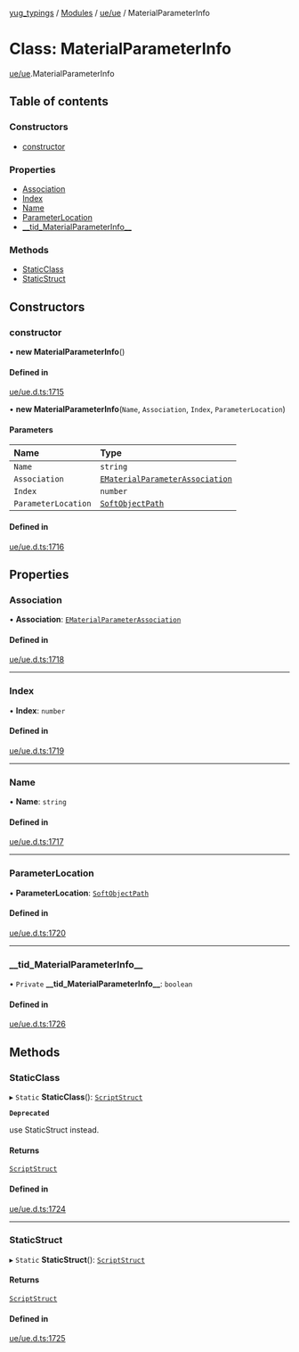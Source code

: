 [yug_typings](../README.md) / [Modules](../modules.md) / [ue/ue](../modules/ue_ue.md) / MaterialParameterInfo

# Class: MaterialParameterInfo

[ue/ue](../modules/ue_ue.md).MaterialParameterInfo

## Table of contents

### Constructors

- [constructor](ue_ue.MaterialParameterInfo.md#constructor)

### Properties

- [Association](ue_ue.MaterialParameterInfo.md#association)
- [Index](ue_ue.MaterialParameterInfo.md#index)
- [Name](ue_ue.MaterialParameterInfo.md#name)
- [ParameterLocation](ue_ue.MaterialParameterInfo.md#parameterlocation)
- [\_\_tid\_MaterialParameterInfo\_\_](ue_ue.MaterialParameterInfo.md#__tid_materialparameterinfo__)

### Methods

- [StaticClass](ue_ue.MaterialParameterInfo.md#staticclass)
- [StaticStruct](ue_ue.MaterialParameterInfo.md#staticstruct)

## Constructors

### constructor

• **new MaterialParameterInfo**()

#### Defined in

[ue/ue.d.ts:1715](https://github.com/YugMetaverse/yug_typings/blob/b7d9b19/ue/ue.d.ts#L1715)

• **new MaterialParameterInfo**(`Name`, `Association`, `Index`, `ParameterLocation`)

#### Parameters

| Name | Type |
| :------ | :------ |
| `Name` | `string` |
| `Association` | [`EMaterialParameterAssociation`](../enums/ue_ue.EMaterialParameterAssociation.md) |
| `Index` | `number` |
| `ParameterLocation` | [`SoftObjectPath`](ue_ue.SoftObjectPath.md) |

#### Defined in

[ue/ue.d.ts:1716](https://github.com/YugMetaverse/yug_typings/blob/b7d9b19/ue/ue.d.ts#L1716)

## Properties

### Association

• **Association**: [`EMaterialParameterAssociation`](../enums/ue_ue.EMaterialParameterAssociation.md)

#### Defined in

[ue/ue.d.ts:1718](https://github.com/YugMetaverse/yug_typings/blob/b7d9b19/ue/ue.d.ts#L1718)

___

### Index

• **Index**: `number`

#### Defined in

[ue/ue.d.ts:1719](https://github.com/YugMetaverse/yug_typings/blob/b7d9b19/ue/ue.d.ts#L1719)

___

### Name

• **Name**: `string`

#### Defined in

[ue/ue.d.ts:1717](https://github.com/YugMetaverse/yug_typings/blob/b7d9b19/ue/ue.d.ts#L1717)

___

### ParameterLocation

• **ParameterLocation**: [`SoftObjectPath`](ue_ue.SoftObjectPath.md)

#### Defined in

[ue/ue.d.ts:1720](https://github.com/YugMetaverse/yug_typings/blob/b7d9b19/ue/ue.d.ts#L1720)

___

### \_\_tid\_MaterialParameterInfo\_\_

• `Private` **\_\_tid\_MaterialParameterInfo\_\_**: `boolean`

#### Defined in

[ue/ue.d.ts:1726](https://github.com/YugMetaverse/yug_typings/blob/b7d9b19/ue/ue.d.ts#L1726)

## Methods

### StaticClass

▸ `Static` **StaticClass**(): [`ScriptStruct`](ue_ue.ScriptStruct.md)

**`Deprecated`**

use StaticStruct instead.

#### Returns

[`ScriptStruct`](ue_ue.ScriptStruct.md)

#### Defined in

[ue/ue.d.ts:1724](https://github.com/YugMetaverse/yug_typings/blob/b7d9b19/ue/ue.d.ts#L1724)

___

### StaticStruct

▸ `Static` **StaticStruct**(): [`ScriptStruct`](ue_ue.ScriptStruct.md)

#### Returns

[`ScriptStruct`](ue_ue.ScriptStruct.md)

#### Defined in

[ue/ue.d.ts:1725](https://github.com/YugMetaverse/yug_typings/blob/b7d9b19/ue/ue.d.ts#L1725)
